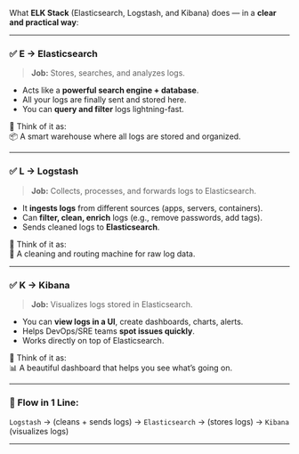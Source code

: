 What **ELK Stack** (Elasticsearch, Logstash, and Kibana) does — in a **clear and practical way**:

---

### ✅ **E → Elasticsearch**
> **Job:** Stores, searches, and analyzes logs.

- Acts like a **powerful search engine + database**.
- All your logs are finally sent and stored here.
- You can **query and filter** logs lightning-fast.

🧠 Think of it as:  
📦 A smart warehouse where all logs are stored and organized.

---

### ✅ **L → Logstash**
> **Job:** Collects, processes, and forwards logs to Elasticsearch.

- It **ingests logs** from different sources (apps, servers, containers).
- Can **filter, clean, enrich** logs (e.g., remove passwords, add tags).
- Sends cleaned logs to **Elasticsearch**.

🧠 Think of it as:  
🧹 A cleaning and routing machine for raw log data.

---

### ✅ **K → Kibana**
> **Job:** Visualizes logs stored in Elasticsearch.

- You can **view logs in a UI**, create dashboards, charts, alerts.
- Helps DevOps/SRE teams **spot issues quickly**.
- Works directly on top of Elasticsearch.

🧠 Think of it as:  
📊 A beautiful dashboard that helps you see what’s going on.

---

### 🧩 Flow in 1 Line:

`Logstash` → (cleans + sends logs) → `Elasticsearch` → (stores logs) → `Kibana` (visualizes logs)

---
